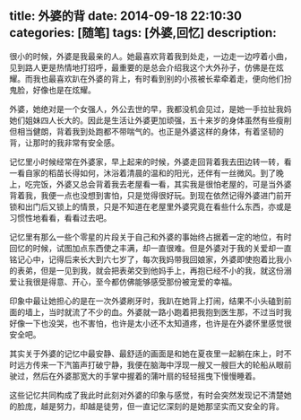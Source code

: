 title: 外婆的背
date: 2014-09-18 22:10:30
categories: [随笔]
tags: [外婆,回忆]
description: 
---
很小的时候，外婆是我最亲的人。她最喜欢背着我到处走，一边走一边哼着小曲，见到路人更是热情地打招呼，最重要的是总会介绍我这个大外孙子，仿佛是在炫耀。而我也最喜欢趴在外婆的背上，有时看到别的小孩被长辈牵着走，便向他们扮鬼脸，好像也是在炫耀。

外婆，她绝对是一个女强人，外公去世的早，我都没机会见过，是她一手拉扯我妈她们姐妹四人长大的。因此是生活让外婆更加顽强，五十来岁的身体虽然有些瘦削但相当健朗，背着我到处跑都不带喘气的。也正是外婆这样的身体，有着坚韧的背，让那时的我非常有安全感。
<!--more-->
记忆里小时候经常在外婆家，早上起来的时候，外婆走回背着我去田边转一转，看一看自家的稻苗长得如何，沐浴着清晨的温和的阳光，还伴有一丝微风。到了晚上，吃完饭，外婆又总会背着我去老屋看一看，其实我是很怕老屋的，可是当外婆背着我，我便一点也没想到害怕，只是觉得很好玩。到现在依然记得外婆进门前开锁和出门后又锁上的情景，只是不知道在老屋里外婆究竟在看些什么东西，亦或是习惯性地看看，看看过去吧。

记忆里有那么一些个零星的片段关于自己和外婆的事始终占据着一定的地位，有时回忆的时候，试图加点东西使之丰满，却一直很难。但是外婆对于我的关爱却一直铭记心中，记得后来长大到六七岁了，每次我妈带我回娘家，外婆即使抱着比我小的表弟，但是一见到我，就会把表弟交到他妈手上，再抱已经不小的我，就这份溺爱让我很是得意、开心，至今都仿佛能够感受那份被宠爱的幸福。

印象中最让她担心的是在一次外婆刷牙时，我趴在她背上打闹，结果不小头磕到前面的墙上，当时就流了不少的血。外婆就一路小跑着把我抱到医生那，不过当时我好像一下也没哭，也不害怕，也许是太小还不太知道疼，也许是在外婆怀里感觉很安全吧。

其实关于外婆的记忆中最安静、最舒适的画面是和她在夏夜里一起躺在床上，时不时远方传来一下汽笛声打破宁静，我便在脑海中浮现一艘又一艘巨大的轮船从眼前驶过，然后在外婆那宽大的手掌中握着的蒲叶扇的轻轻摇曳下慢慢睡着。

这些记忆共同构成了我此时此刻对外婆的印象与感觉，有时会突然发现记不清楚她的脸庞，越是努力，却越是徒劳，但一直记忆深刻的是她那坚实而又安全的背。